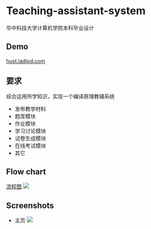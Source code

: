 # Teaching-assistant-system
华中科技大学计算机学院本科毕业设计
## Demo
  [hust.ladlod.com](https://hust.ladlod.com)
## 要求
  综合运用所学知识，实现一个编译原理教辅系统
- 发布教学材料
- 题库模块
- 作业模块
- 学习讨论模块
- 试卷生成模块
- 在线考试模块
- 其它
## Flow chart
[流程图](https://github.com/ladlod/Teaching-assistant-system/tree/master/static/img/flow_chart.png)
![](https://hust.ladlod.com/img/flow_chart.png)
## Screenshots
- 主页
![](https://hust.ladlod.com/img/main_page.png)
